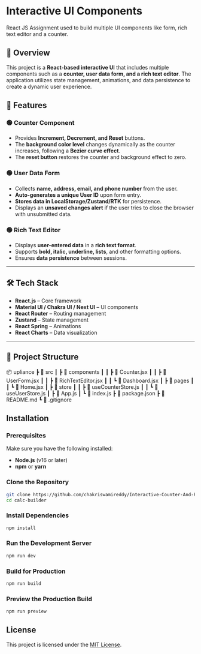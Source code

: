 # Interactive UI Components  
React JS Assignment used to build multiple UI components like form, rich text editor and a counter.

## 🚀 Overview  
This project is a **React-based interactive UI** that includes multiple components such as a **counter, user data form, and a rich text editor**. The application utilizes state management, animations, and data persistence to create a dynamic user experience.

## 🎯 Features  

### 🟢 Counter Component  
- Provides **Increment, Decrement, and Reset** buttons.  
- The **background color level** changes dynamically as the counter increases, following a **Bezier curve effect**.  
- The **reset button** restores the counter and background effect to zero.

### 🟢 User Data Form  
- Collects **name, address, email, and phone number** from the user.  
- **Auto-generates a unique User ID** upon form entry.  
- **Stores data in LocalStorage/Zustand/RTK** for persistence.  
- Displays an **unsaved changes alert** if the user tries to close the browser with unsubmitted data.

### 🟢 Rich Text Editor  
- Displays **user-entered data** in a **rich text format**.  
- Supports **bold, italic, underline, lists**, and other formatting options.  
- Ensures **data persistence** between sessions.

---

## 🛠️ Tech Stack  
- **React.js** – Core framework  
- **Material UI / Chakra UI / Next UI** – UI components  
- **React Router** – Routing management  
- **Zustand** – State management  
- **React Spring** – Animations  
- **React Charts** – Data visualization  

---

## 📂 Project Structure  

📦 upliance
┣ 📂 src
┃ ┣ 📂 components
┃ ┃ ┣ 📜 Counter.jsx
┃ ┃ ┣ 📜 UserForm.jsx
┃ ┃ ┣ 📜 RichTextEditor.jsx
┃ ┃ ┗ 📜 Dashboard.jsx
┃ ┣ 📂 pages
┃ ┃ ┗ 📜 Home.jsx
┃ ┣ 📂 store
┃ ┃ ┣ 📜 useCounterStore.js
┃ ┃ ┗ 📜 useUserStore.js
┃ ┣ 📜 App.js
┃ ┗ 📜 index.js
┣ 📜 package.json
┣ 📜 README.md
┗ 📜 .gitignore



## Installation

### Prerequisites
Make sure you have the following installed:
- **Node.js** (v16 or later)
- **npm** or **yarn**

### Clone the Repository
```sh
git clone https://github.com/chakriswamireddy/Interactive-Counter-And-Form.git
cd calc-builder
```

### Install Dependencies
```sh
npm install
```

### Run the Development Server
```sh
npm run dev
```

### Build for Production
```sh
npm run build
```

### Preview the Production Build
```sh
npm run preview
```

## License
This project is licensed under the [MIT License](LICENSE).